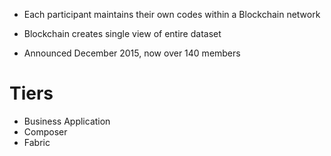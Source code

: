 - Each participant maintains their own codes within a Blockchain network
- Blockchain creates single view of entire dataset

- Announced December 2015, now over 140 members

# Tiers

- Business Application
- Composer
- Fabric
